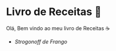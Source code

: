 # Livro de Receitas :cake:

Olá, Bem vindo ao meu livro de Receitas :coffee:

- *Strogonoff de Frango*

  
